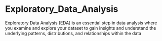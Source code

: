 # Exploratory_Data_Analysis
Exploratory Data Analysis (EDA) is an essential step in data analysis where you examine and explore your dataset to gain insights and understand the underlying patterns, distributions, and relationships within the data
